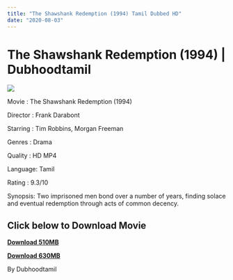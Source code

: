 ```yaml
---
title: "The Shawshank Redemption (1994) Tamil Dubbed HD"
date: "2020-08-03"
---
```


# The Shawshank Redemption (1994) | Dubhoodtamil

[![](https://1.bp.blogspot.com/-FWkJ8FV4ydw/XyfrcT9YQHI/AAAAAAAAB7M/xOkeRLyUxvEPx9qvVlVdN6n4RjGB6g-bgCNcBGAsYHQ/w349-h512/009eb7d6cdc591fe87dbd999623c7830.jpg)](https://1.bp.blogspot.com/-FWkJ8FV4ydw/XyfrcT9YQHI/AAAAAAAAB7M/xOkeRLyUxvEPx9qvVlVdN6n4RjGB6g-bgCNcBGAsYHQ/s1320/009eb7d6cdc591fe87dbd999623c7830.jpg)

Movie : The Shawshank Redemption (1994)

Director : Frank Darabont

Starring : Tim Robbins, Morgan Freeman

Genres : Drama

Quality : HD MP4

Language: Tamil

Rating : 9.3/10

Synopsis: Two imprisoned men bond over a number of years, finding solace and eventual redemption through acts of common decency.

## Click below to Download Movie

**[Download 510MB](https://oncehelp.com/shawshank-510mb)**

**[Download 630MB](https://oncehelp.com/shawshank-630mb)**

By Dubhoodtamil
